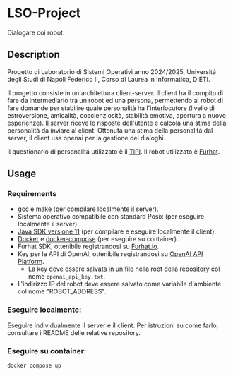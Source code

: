 # LSO-Project
Dialogare coi robot.

## Description
Progetto di Laboratorio di Sistemi Operativi anno 2024/2025, Universitá degli Studi di Napoli Federico II, Corso di Laurea in Informatica, DIETI.

Il progetto consiste in un'architettura client-server.
Il client ha il compito di fare da intermediario tra un robot ed una persona, permettendo al robot di fare domande per stabilire quale personalità ha l'interlocutore (livello di estroversione, amicalità, coscienziosità, stabilità emotiva, apertura a nuove esperienze). Il server riceve le risposte dell'utente e calcola una stima della personalitá da inviare al client. Ottenuta una stima della personalitá dal server, il client usa openai per la gestione dei dialoghi.

Il questionario di personalitá utilizzato è il [TIPI](https://gosling.psy.utexas.edu/scales-weve-developed/ten-item-personality-measure-tipi/).
Il robot utilizzato è [Furhat](https://docs.furhat.io/).

## Usage
  ### Requirements
  - [gcc](https://gcc.gnu.org/) e [make](https://www.gnu.org/software/make/) (per compilare localmente il server).
  - Sistema operativo compatibile con standard Posix (per eseguire localmente il server).
  - [Java SDK versione 11](https://adoptium.net/temurin/releases/?package=jdk&version=11) (per compilare e eseguire localmente il client).
  - [Docker](https://www.docker.com/) e [docker-compose](https://docs.docker.com/compose/) (per eseguire su container).
  - Furhat SDK, ottenibile registrandosi su [Furhat.io](https://furhat.io/).
  - Key per le API di OpenAI, ottenibile registrandosi su [OpenAI API Platform](https://openai.com/api/). 
    - La key deve essere salvata in un file nella root della repository col nome `openai_api_key.txt`.
  - L'indirizzo IP del robot deve essere salvato come variabile d'ambiente col nome "ROBOT_ADDRESS".

  ### Eseguire localmente:
  Eseguire individualmente il server e il client. Per istruzioni su come farlo, consultare i README delle relative repository.
  
  ### Eseguire su container:
  ```sh
  docker compose up
